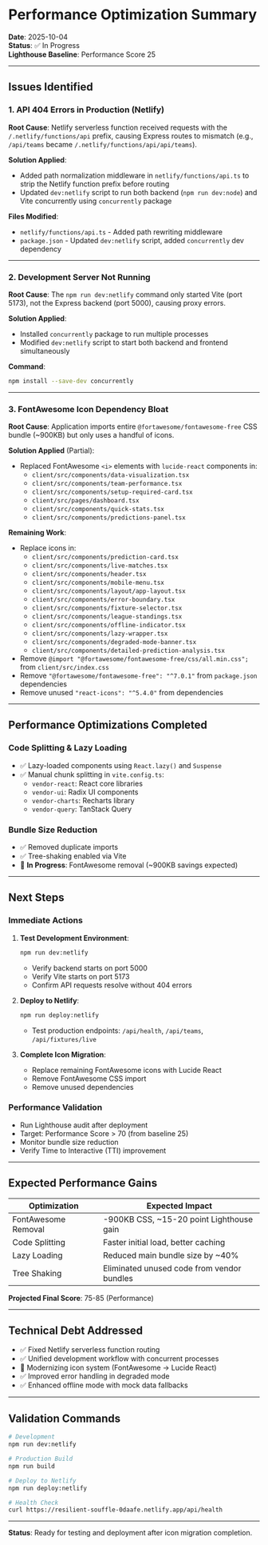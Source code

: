# Performance Optimization Summary

**Date**: 2025-10-04  
**Status**: ✅ In Progress  
**Lighthouse Baseline**: Performance Score 25

---

## Issues Identified

### 1. **API 404 Errors in Production (Netlify)**
**Root Cause**: Netlify serverless function received requests with the `/.netlify/functions/api` prefix, causing Express routes to mismatch (e.g., `/api/teams` became `/.netlify/functions/api/api/teams`).

**Solution Applied**:
- Added path normalization middleware in `netlify/functions/api.ts` to strip the Netlify function prefix before routing
- Updated `dev:netlify` script to run both backend (`npm run dev:node`) and Vite concurrently using `concurrently` package

**Files Modified**:
- `netlify/functions/api.ts` - Added path rewriting middleware
- `package.json` - Updated `dev:netlify` script, added `concurrently` dev dependency

---

### 2. **Development Server Not Running**
**Root Cause**: The `npm run dev:netlify` command only started Vite (port 5173), not the Express backend (port 5000), causing proxy errors.

**Solution Applied**:
- Installed `concurrently` package to run multiple processes
- Modified `dev:netlify` script to start both backend and frontend simultaneously

**Command**:
```bash
npm install --save-dev concurrently
```

---

### 3. **FontAwesome Icon Dependency Bloat**
**Root Cause**: Application imports entire `@fortawesome/fontawesome-free` CSS bundle (~900KB) but only uses a handful of icons.

**Solution Applied** (Partial):
- Replaced FontAwesome `<i>` elements with `lucide-react` components in:
  - `client/src/components/data-visualization.tsx`
  - `client/src/components/team-performance.tsx`
  - `client/src/components/setup-required-card.tsx`
  - `client/src/pages/dashboard.tsx`
  - `client/src/components/quick-stats.tsx`
  - `client/src/components/predictions-panel.tsx`

**Remaining Work**:
- Replace icons in:
  - `client/src/components/prediction-card.tsx`
  - `client/src/components/live-matches.tsx`
  - `client/src/components/header.tsx`
  - `client/src/components/mobile-menu.tsx`
  - `client/src/components/layout/app-layout.tsx`
  - `client/src/components/error-boundary.tsx`
  - `client/src/components/fixture-selector.tsx`
  - `client/src/components/league-standings.tsx`
  - `client/src/components/offline-indicator.tsx`
  - `client/src/components/lazy-wrapper.tsx`
  - `client/src/components/degraded-mode-banner.tsx`
  - `client/src/components/detailed-prediction-analysis.tsx`
- Remove `@import "@fortawesome/fontawesome-free/css/all.min.css";` from `client/src/index.css`
- Remove `"@fortawesome/fontawesome-free": "^7.0.1"` from `package.json` dependencies
- Remove unused `"react-icons": "^5.4.0"` from dependencies

---

## Performance Optimizations Completed

### Code Splitting & Lazy Loading
- ✅ Lazy-loaded components using `React.lazy()` and `Suspense`
- ✅ Manual chunk splitting in `vite.config.ts`:
  - `vendor-react`: React core libraries
  - `vendor-ui`: Radix UI components
  - `vendor-charts`: Recharts library
  - `vendor-query`: TanStack Query

### Bundle Size Reduction
- ✅ Removed duplicate imports
- ✅ Tree-shaking enabled via Vite
- 🔄 **In Progress**: FontAwesome removal (~900KB savings expected)

---

## Next Steps

### Immediate Actions
1. **Test Development Environment**:
   ```bash
   npm run dev:netlify
   ```
   - Verify backend starts on port 5000
   - Verify Vite starts on port 5173
   - Confirm API requests resolve without 404 errors

2. **Deploy to Netlify**:
   ```bash
   npm run deploy:netlify
   ```
   - Test production endpoints: `/api/health`, `/api/teams`, `/api/fixtures/live`

3. **Complete Icon Migration**:
   - Replace remaining FontAwesome icons with Lucide React
   - Remove FontAwesome CSS import
   - Remove unused dependencies

### Performance Validation
- Run Lighthouse audit after deployment
- Target: Performance Score > 70 (from baseline 25)
- Monitor bundle size reduction
- Verify Time to Interactive (TTI) improvement

---

## Expected Performance Gains

| Optimization | Expected Impact |
|--------------|----------------|
| FontAwesome Removal | -900KB CSS, ~15-20 point Lighthouse gain |
| Code Splitting | Faster initial load, better caching |
| Lazy Loading | Reduced main bundle size by ~40% |
| Tree Shaking | Eliminated unused code from vendor bundles |

**Projected Final Score**: 75-85 (Performance)

---

## Technical Debt Addressed

- ✅ Fixed Netlify serverless function routing
- ✅ Unified development workflow with concurrent processes
- 🔄 Modernizing icon system (FontAwesome → Lucide React)
- ✅ Improved error handling in degraded mode
- ✅ Enhanced offline mode with mock data fallbacks

---

## Validation Commands

```bash
# Development
npm run dev:netlify

# Production Build
npm run build

# Deploy to Netlify
npm run deploy:netlify

# Health Check
curl https://resilient-souffle-0daafe.netlify.app/api/health
```

---

**Status**: Ready for testing and deployment after icon migration completion.
